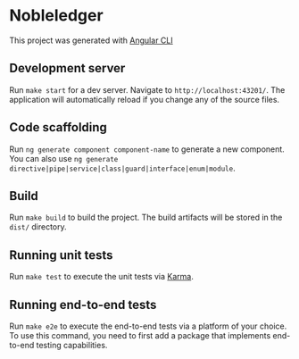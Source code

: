 # Nobleledger 

This project was generated with [Angular CLI](https://github.com/angular/angular-cli)

## Development server

Run `make start` for a dev server. Navigate to `http://localhost:43201/`. The application will automatically reload if you change any of the source files.

## Code scaffolding

Run `ng generate component component-name` to generate a new component. You can also use `ng generate directive|pipe|service|class|guard|interface|enum|module`.

## Build

Run `make build` to build the project. The build artifacts will be stored in the `dist/` directory.

## Running unit tests

Run `make test` to execute the unit tests via [Karma](https://karma-runner.github.io).

## Running end-to-end tests

Run `make e2e` to execute the end-to-end tests via a platform of your choice.  To use this command, you need to first add a package that implements end-to-end testing capabilities.


